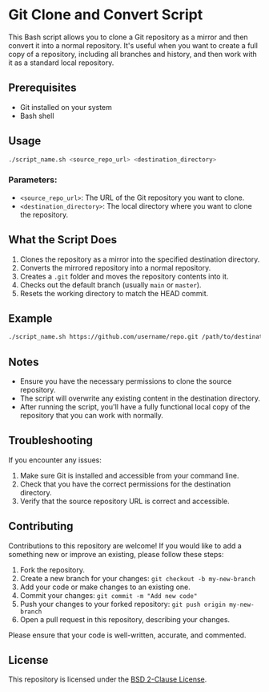 # Git Clone and Convert Script

This Bash script allows you to clone a Git repository as a mirror and then convert it into a normal repository. It's useful when you want to create a full copy of a repository, including all branches and history, and then work with it as a standard local repository.

## Prerequisites

- Git installed on your system
- Bash shell

## Usage

```bash
./script_name.sh <source_repo_url> <destination_directory>
```

### Parameters:

- `<source_repo_url>`: The URL of the Git repository you want to clone.
- `<destination_directory>`: The local directory where you want to clone the repository.

## What the Script Does

1. Clones the repository as a mirror into the specified destination directory.
2. Converts the mirrored repository into a normal repository.
3. Creates a `.git` folder and moves the repository contents into it.
4. Checks out the default branch (usually `main` or `master`).
5. Resets the working directory to match the HEAD commit.

## Example

```bash
./script_name.sh https://github.com/username/repo.git /path/to/destination
```

## Notes

- Ensure you have the necessary permissions to clone the source repository.
- The script will overwrite any existing content in the destination directory.
- After running the script, you'll have a fully functional local copy of the repository that you can work with normally.

## Troubleshooting

If you encounter any issues:

1. Make sure Git is installed and accessible from your command line.
2. Check that you have the correct permissions for the destination directory.
3. Verify that the source repository URL is correct and accessible.

## Contributing 

Contributions to this repository are welcome! If you would like to add a something new or improve an existing, please follow these steps: 
1. Fork the repository. 
2. Create a new branch for your changes: `git checkout -b my-new-branch` 
3. Add your code or make changes to an existing one. 
4. Commit your changes: `git commit -m "Add new code"` 
5. Push your changes to your forked repository: `git push origin my-new-branch` 
6. Open a pull request in this repository, describing your changes. 

Please ensure that your code is well-written, accurate, and commented.

## License 
This repository is licensed under the [BSD 2-Clause License](LICENSE).
